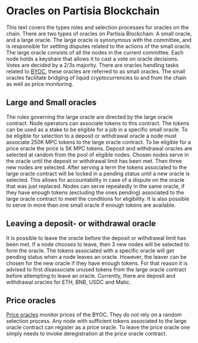# Oracles on Partisia Blockchain

This text covers the types roles and selection processes for oracles on the chain. There are two types of oracles on Partisia Blockchain: A small oracle, and a large oracle. The large oracle is synonymous with the committee, and is responsible for settling disputes related to the actions of the small oracle. The large oracle consists of all the nodes in the current committee. Each node holds a keyshare that allows it to cast a vote on oracle decisions. Votes are decided by a 2/3s majority.
There are oracles handling tasks related to [BYOC](byoc-and-gas.md), these oracles are referred to as small oracles. The small oracles facilitate bridging of liquid cryptocurrencies to and from the chain as well as price monitoring.

## Large and Small oracles

The rules governing the large oracle are directed by the large oracle contract. Node operators can associate tokens to this contract. The tokens can be used as a stake to be eligible for a job in a specific small oracle. To be eligible for selection to a deposit or withdrawal oracle a node must associate 250K MPC tokens to the large oracle contract. To be eligible for a price oracle the price is 5K MPC tokens.
Deposit and withdrawal oracles are selected at random from the pool of eligible nodes. Chosen nodes serve in the oracle until the deposit or withdrawal limit has been met. Then three new nodes are selected. After serving a term the tokens associated to the large oracle contract will be locked in a pending status until a new oracle is selected. This allows for accountability in case of a dispute on the oracle that was just replaced. Nodes can serve repeatedly in the same oracle, if they have enough tokens (excluding the ones pending) associated to the large oracle contract to meet the conditions for eligibility. It is also possible to serve in more than one small oracle if enough tokens are available.

## Leaving a deposit- or withdrawal oracle

It is possible to leave the oracle before the deposit or withdrawal limit has been met. If a node chooses to leave, then 3 new nodes will be selected to form the oracle. The tokens associated with a specific oracle will get pending status when a node leaves an oracle. However, the leaver can be chosen for the new oracle if they have enough tokens. For that reason it is advised to first disassociate unused tokens from the large oracle contract before attempting to leave an oracle.
Currently, there are deposit and withdrawal oracles for ETH, BNB, USDC and Matic.

## Price oracles

[Price oracles](oracles-on-partisia-blockchain.md) monitor prices of the BYOC. They do not rely on a random selection process. Any node with sufficient tokens associated to the large oracle contract can register as a price oracle.
To leave the price oracle one simply needs to invoke deregistration at the price oracle contract. 
